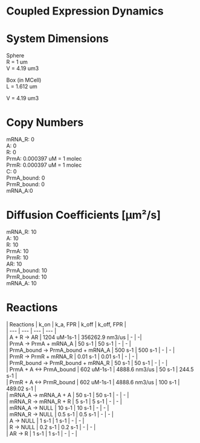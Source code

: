 # Coupled Expression Dynamics

# System Dimensions  
Sphere  
R = 1 um  
V = 4.19 um3  

Box (in MCell)  
L = 1.612 um  

V = 4.19 um3

# Copy Numbers  
mRNA_R: 0  
A: 0  
R: 0  
PrmA: 0.000397 uM = 1 molec  
PrmR: 0.000397 uM = 1 molec  
C: 0  
PrmA_bound: 0  
PrmR_bound: 0  
mRNA_A:0   

# Diffusion Coefficients [µm²/s]  
mRNA_R: 10  
A: 10  
R: 10  
PrmA: 10  
PrmR: 10  
AR: 10  
PrmA_bound: 10  
PrmR_bound: 10  
mRNA_A: 10  

# Reactions
				
| Reactions | k_on | k_a, FPR | k_off | k_off, FPR |  
| --- | --- | --- | --- |  
| A + R -> AR  | 1204 uM-1s-1 | 356262.9 nm3/us | - |  -|  
| PrmA -> PrmA + mRNA_A | 50 s-1 | 50 s-1 | - | - |  
| PrmA_bound -> PrmA_bound + mRNA_A | 500 s-1 | 500 s-1 | - | - |  
| PrmR -> PrmR + mRNA_R | 0.01 s-1 | 0.01 s-1 | - | - |  
| PrmR_bound -> PrmR_bound + mRNA_R | 50 s-1 | 50 s-1 | - | - |  
| PrmA + A <-> PrmA_bound | 602 uM-1s-1 | 4888.6 nm3/us | 50 s-1 | 244.5 s-1 |  
| PrmR + A <-> PrmR_bound | 602 uM-1s-1 | 4888.6 nm3/us | 100 s-1 | 489.02 s-1 |  
| mRNA_A -> mRNA_A + A | 50 s-1 | 50 s-1 | - | - |  
| mRNA_R -> mRNA_R + R | 5 s-1 | 5 s-1 | - | - |  
| mRNA_A -> NULL | 10 s-1 | 10 s-1 | - | - |  
| mRNA_R -> NULL | 0.5 s-1 | 0.5 s-1 | - | - |  
| A -> NULL | 1 s-1 | 1 s-1 | - | - |  
| R -> NULL | 0.2 s-1 | 0.2 s-1 | - | - |  
| AR -> R | 1 s-1 | 1 s-1 | - | - |  
